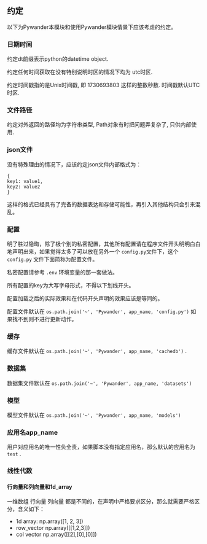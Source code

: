 ## 约定
以下为Pywander本模块和使用Pywander模块情景下应该考虑的约定。

### 日期时间
约定dt前缀表示python的datetime object.

约定任何时间获取在没有特别说明时区的情况下均为 utc时区.

约定时间戳指的是Unix时间戳, 即 1730693803 这样的整数秒数. 时间戳默认UTC时区.

### 文件路径
约定对外返回的路径均为字符串类型, Path对象有时把问题弄复杂了, 只供内部使用.

### json文件
没有特殊理由的情况下，应该约定json文件内部格式为：
```
{
key1: value1,
key2: value2
}
```
这样的格式已经具有了完备的数据表达和存储可能性，再引入其他结构只会引来混乱。

### 配置
明了胜过隐晦，除了极个别的私密配置，其他所有配置请在程序文件开头明明白白地声明出来，如果觉得太多了可以放在另外一个 `config.py`文件下，这个
`config.py` 文件下面简称为配置文件。

私密配置请参考 `.env` 环境变量的那一套做法。

所有配置的key为大写字母形式，不得以下划线开头。

配置加载之后的实际效果和在代码开头声明的效果应该是等同的。

配置文件默认在  `os.path.join('~', 'Pywander', app_name, 'config.py')` 如果找不到则不进行更新动作。

### 缓存
缓存文件默认在 `os.path.join('~', 'Pywander', app_name, 'cachedb')` .

### 数据集
数据集文件默认在 `os.path.join('~', 'Pywander', app_name, 'datasets')`

### 模型
模型文件默认在 `os.path.join('~', 'Pywander', app_name, 'models')`

### 应用名app_name
用户对应用名的唯一性负全责，如果脚本没有指定应用名，那么默认的应用名为 `test` .



### 线性代数
#### 行向量和列向量和1d_array
一维数组 行向量 列向量 都是不同的，在声明中严格要求区分，那么就需要严格区分，含义如下：

- 1d array:  np.array([1, 2, 3])
- row_vector  np.array([[1,2,3]])
- col vector np.array([[2],[0],[0]])

